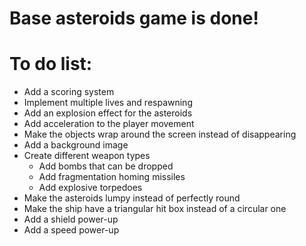 # Base asteroids game is done!

# To do list:
* Add a scoring system
* Implement multiple lives and respawning
* Add an explosion effect for the asteroids
* Add acceleration to the player movement
* Make the objects wrap around the screen instead of disappearing
* Add a background image
* Create different weapon types
    * Add bombs that can be dropped
    * Add fragmentation homing missiles
    * Add explosive torpedoes
* Make the asteroids lumpy instead of perfectly round
* Make the ship have a triangular hit box instead of a circular one
* Add a shield power-up
* Add a speed power-up